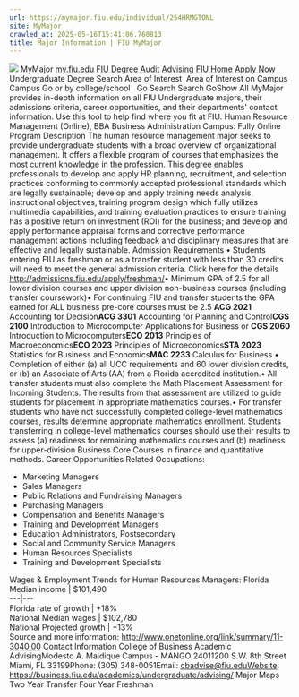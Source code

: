 ```yaml
---
url: https://mymajor.fiu.edu/individual/254HRMGTONL
site: MyMajor
crawled_at: 2025-05-16T15:41:06.760813
title: Major Information | FIU MyMajor
---
```


![](https://mymajor.fiu.edu/assets/logo-T4VPR2BI.png)
MyMajor
[my.fiu.edu](https://my.fiu.edu/)
[FIU Degree Audit](https://dasa.fiu.edu/all-departments/advising/panther-success-hub/panther-degree-audit/)
[Advising](https://advising.fiu.edu)
[FIU Home](https://www.fiu.edu/)
[Apply Now](https://admissions.fiu.edu/)
Undergraduate Degree Search
Area of Interest
​
Area of Interest
on
Campus
​
Campus
Go
or by college/school
​
​
Go
Search
Search
GoShow All
MyMajor provides in-depth information on all FIU Undergraduate majors, their admissions criteria, career opportunities, and their departments' contact information. Use this tool to help find where you fit at FIU.
Human Resource Management (Online),
BBA
Business Administration
Campus:
Fully Online
Program Description
The human resource management major seeks to provide undergraduate students with a broad overview of organizational management. It offers a flexible program of courses that emphasizes the most current knowledge in the profession. This degree enables professionals to develop and apply HR planning, recruitment, and selection practices conforming to commonly accepted professional standards which are legally sustainable; develop and apply training needs analysis, instructional objectives, training program design which fully utilizes multimedia capabilities, and training evaluation practices to ensure training has a positive return on investment (ROI) for the business; and develop and apply performance appraisal forms and corrective performance management actions including feedback and disciplinary measures that are effective and legally sustainable.
Admission Requirements
• Students entering FIU as freshman or as a transfer student with less than 30 credits will need to meet the general admission criteria. Click here for the details <http://admissions.fiu.edu/apply/freshman/>• Minimum GPA of 2.5 for all lower division courses and upper division non-business courses (including transfer coursework)• For continuing FIU and transfer students the GPA earned for ALL business pre-core courses must be 2.5
**ACG 2021** Accounting for Decision**ACG 3301** Accounting for Planning and Control**CGS 2100** Introduction to Microcomputer Applications for Business or **CGS 2060** Introduction to Microcomputers**ECO 2013** Principles of Macroeconomics**ECO 2023** Principles of Microeconomics**STA 2023** Statistics for Business and Economics**MAC 2233** Calculus for Business
• Completion of either (a) all UCC requirements and 60 lower division credits, or (b) an Associate of Arts (AA) from a Florida accredited institution.• All transfer students must also complete the Math Placement Assessment for Incoming Students. The results from that assessment are utilized to guide students for placement in appropriate mathematics courses.• For transfer students who have not successfully completed college-level mathematics courses, results determine appropriate mathematics enrollment. Students transferring in college-level mathematics courses should use their results to assess (a) readiness for remaining mathematics courses and (b) readiness for upper-division Business Core Courses in finance and quantitative methods.
Career Opportunities
Related Occupations:
  * Marketing Managers
  * Sales Managers
  * Public Relations and Fundraising Managers
  * Purchasing Managers
  * Compensation and Benefits Managers
  * Training and Development Managers
  * Education Administrators, Postsecondary
  * Social and Community Service Managers
  * Human Resources Specialists
  * Training and Development Specialists


Wages & Employment Trends for Human Resources Managers:
Florida Median income | $101,490  
---|---  
Florida rate of growth | +18%  
National Median wages | $102,780  
National Projected growth | +13%  
Source and more information: <http://www.onetonline.org/link/summary/11-3040.00>
Contact Information
College of Business Academic AdvisingModesto A. Maidique Campus - MANGO 24011200 S.W. 8th Street Miami, FL 33199Phone: (305) 348-0051Email: cbadvise@fiu.eduWebsite: <https://business.fiu.edu/academics/undergraduate/advising/>
Major Maps
Two Year Transfer
Four Year Freshman
